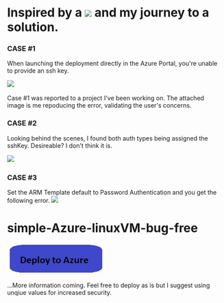
# Inspired by a <img src="https://github.com/marlonsingleton/simple-Azure-linuxVM-bug-free/blob/master/bug.jpg"/> and my journey to a solution.


### CASE #1
When launching the deployment directly in the Azure Portal, you're unable to provide an ssh key.

<img src="https://github.com/marlonsingleton/simple-Azure-linuxVM-bug-free/blob/master/portalbug.jpg"/>

Case #1 was reported to a project I've been working on. The attached image is me repoducing the error, validating the user's concerns.

### CASE #2
Looking behind the scenes, I found both auth types being assigned the sshKey. Desireable? I don't think it is.

<img src="https://github.com/marlonsingleton/simple-Azure-linuxVM-bug-free/blob/master/2authsAssignedsshKey.jpg"/>

### CASE #3
Set the ARM Template default to Password Authentication and you get the following error.
<img src="https://github.com/marlonsingleton/simple-Azure-linuxVM-bug-free/blob/master/Failed_withPasswordAuthSet.jpg"/>


# simple-Azure-linuxVM-bug-free

<a href="https://portal.azure.com/#create/Microsoft.Template/uri/https%3A%2F%2Fraw.githubusercontent.com%2Fmarlonsingleton%2Fazure-simple-linuxVM-bug-free%2Fmaster%2Fazuredeploy.json" target="_blank">
    <img src="https://github.com/marlonsingleton/azure-simple-linuxVM-bug-free/blob/master/DeployButton.jpg"/>
</a>

...More information coming. Feel free to deploy as is but I suggest using unqiue values for increased security.
